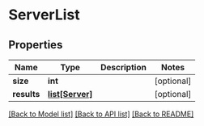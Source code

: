 # ServerList

## Properties
Name | Type | Description | Notes
------------ | ------------- | ------------- | -------------
**size** | **int** |  | [optional] 
**results** | [**list[Server]**](Server.md) |  | [optional] 

[[Back to Model list]](../README.md#documentation-for-models) [[Back to API list]](../README.md#documentation-for-api-endpoints) [[Back to README]](../README.md)

